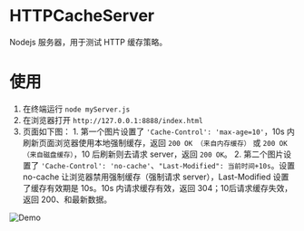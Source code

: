 # HTTPCacheServer
Nodejs 服务器，用于测试 HTTP 缓存策略。

# 使用
1. 在终端运行 `node myServer.js`
2. 在浏览器打开 `http://127.0.0.1:8888/index.html`
3. 页面如下图：
            1. 第一个图片设置了 `'Cache-Control': 'max-age=10'`，10s 内刷新页面浏览器使用本地强制缓存，返回 `200 OK （来自内存缓存）` 或 `200 OK （来自磁盘缓存）`，10 后刷新则去请求 server，返回 `200 OK`。
            2. 第二个图片设置了 `'Cache-Control': 'no-cache'`、`"Last-Modified": 当前时间+10s`。设置 no-cache 让浏览器禁用强制缓存（强制请求 server），Last-Modified 设置了缓存有效期是 10s。10s 内请求缓存有效，返回 304；10后请求缓存失效，返回 200、和最新数据。

![Demo](https://github.com/wuzhenli/HTTPCacheServer/blob/main/ReadmeSource/HTTPCacheServrDemo.png?raw=true)